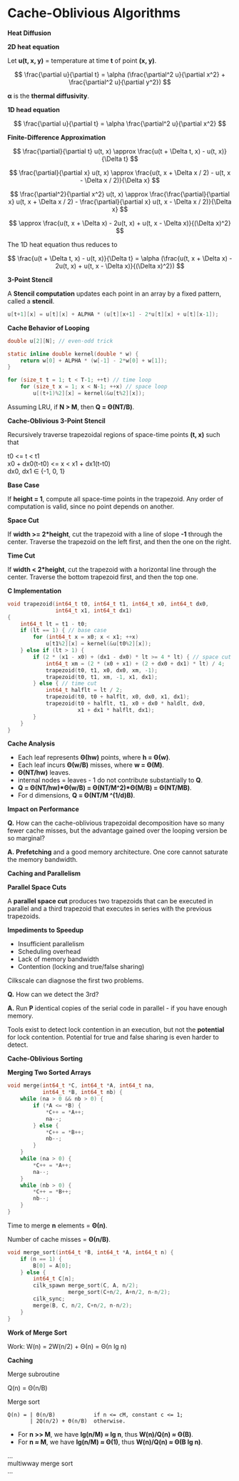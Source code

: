 # Cache-Oblivious Algorithms

**Heat Diffusion**

**2D heat equation**

Let __u(t, x, y)__ = temperature at time __t__ of point __(x, y)__.

$$ \frac{\partial u}{\partial t} = \alpha (\frac{\partial^2 u}{\partial x^2} + \frac{\partial^2 u}{\partial y^2}) $$

__α__ is the __thermal diffusivity__.

**1D head equation**

$$ \frac{\partial u}{\partial t} = \alpha \frac{\partial^2 u}{\partial x^2} $$

**Finite-Difference Approximation**

$$ \frac{\partial}{\partial t} u(t, x) \approx \frac{u(t + \Delta t, x) - u(t, x)}{\Delta t} $$

$$ \frac{\partial}{\partial x} u(t, x) \approx \frac{u(t, x + \Delta x / 2) - u(t, x - \Delta x / 2)}{\Delta x} $$

$$ \frac{\partial^2}{\partial x^2} u(t, x) \approx \frac{\frac{\partial}{\partial x} u(t, x + \Delta x / 2) - \frac{\partial}{\partial x} u(t, x - \Delta x / 2)}{\Delta x} $$

$$ \approx \frac{u(t, x + \Delta x) - 2u(t, x) + u(t, x - \Delta x)}{(\Delta x)^2} $$

The 1D heat equation thus reduces to

$$ \frac{u(t + \Delta t, x) - u(t, x)}{\Delta t} = \alpha (\frac{u(t, x + \Delta x) - 2u(t, x) + u(t, x - \Delta x)}{(\Delta x)^2}) $$

**3-Point Stencil**

A __Stencil computation__ updates each point in
an array by a fixed pattern, called a __stencil__.

```c
u[t+1][x] = u[t][x] + ALPHA * (u[t][x+1] - 2*u[t][x] + u[t][x-1]);
```

**Cache Behavior of Looping**

```c
double u[2][N]; // even-odd trick

static inline double kernel(double * w) {
    return w[0] + ALPHA * (w[-1] - 2*w[0] + w[1]);
}

for (size_t t = 1; t < T-1; ++t) // time loop
    for (size_t x = 1; x < N-1; ++x) // space loop
        u[(t+1)%2][x] = kernel(&u[t%2][x]);
```

Assuming LRU, if __N > M__, then __Q = Θ(NT/B)__.

**Cache-Oblivious 3-Point Stencil**

Recursively traverse trapezoidal regions of space-time points __(t, x)__ such that

t0 <= t < t1\
x0 + dx0(t-t0) <= x < x1 + dx1(t-t0)\
dx0, dx1 ∈ {-1, 0, 1}

**Base Case**

If __height = 1__, compute all space-time points in the trapezoid.
Any order of computation is valid, since no point depends on another.

**Space Cut**

If __width >= 2*height__, cut the trapezoid with a line
of slope __-1__ through the center. Traverse the
trapezoid on the left first, and then the one on the right.

**Time Cut**

If __width < 2*height__, cut the trapezoid with a
horizontal line through the center. Traverse the
bottom trapezoid first, and then the top one.

**C Implementation**

```c
void trapezoid(int64_t t0, int64_t t1, int64_t x0, int64_t dx0,
               int64_t x1, int64_t dx1)
{
    int64_t lt = t1 - t0;
    if (lt == 1) { // base case
        for (int64_t x = x0; x < x1; ++x)
            u[t1%2][x] = kernel(&u[t0%2][x]);
    } else if (lt > 1) {
        if (2 * (x1 - x0) + (dx1 - dx0) * lt >= 4 * lt) { // space cut
            int64_t xm = (2 * (x0 + x1) + (2 + dx0 + dx1) * lt) / 4;
            trapezoid(t0, t1, x0, dx0, xm, -1);
            trapezoid(t0, t1, xm, -1, x1, dx1);
        } else { // time cut
            int64_t halflt = lt / 2;
            trapezoid(t0, t0 + halflt, x0, dx0, x1, dx1);
            trapezoid(t0 + halflt, t1, x0 + dx0 * haldlt, dx0,
                      x1 + dx1 * halflt, dx1);
        }
    }
}
```

**Cache Analysis**

* Each leaf represents __Θ(hw)__ points, where __h = Θ(w)__.
* Each leaf incurs __Θ(w/B)__ misses, where __w = Θ(M)__.
* __Θ(NT/hw)__ leaves.
* internal nodes = leaves - 1 do not contribute substantially to __Q__.
* __Q = Θ(NT/hw)\*Θ(w/B) = Θ(NT/M^2)\*Θ(M/B) = Θ(NT/MB)__.
* For d dimensions, __Q = Θ(NT/M ^(1/d)B)__.

**Impact on Performance**

**Q.** How can the cache-oblivious trapezoidal
decomposition have so many fewer cache misses,
but the advantage gained over the looping version
be so marginal?

**A.** __Prefetching__ and a good memory architecture. One
core cannot saturate the memory bandwidth.

**Caching and Parallelism**

**Parallel Space Cuts**

A __parallel space cut__ produces two trapezoids that can be executed in parallel
and a third trapezoid that executes in series with the previous trapezoids.

**Impediments to Speedup**

* Insufficient parallelism
* Scheduling overhead
* Lack of memory bandwidth
* Contention (locking and true/false sharing)

Cilkscale can diagnose the first two problems.

**Q.** How can we detect the 3rd?

**A.** Run __P__ identical copies of the serial code in parallel -
if you have enough memory.

Tools exist to detect lock contention in an execution,
but not the __potential__ for lock contention. Potential for
true and false sharing is even harder to detect.

**Cache-Oblivious Sorting**

**Merging Two Sorted Arrays**

```c
void merge(int64_t *C, int64_t *A, int64_t na,
           int64_t *B, int64_t nb) {
    while (na > 0 && nb > 0) {
        if (*A <= *B) {
            *C++ = *A++;
            na--;
        } else {
            *C++ = *B++;
            nb--;
        }
    }
    while (na > 0) {
        *C++ = *A++;
        na--;
    }
    while (nb > 0) {
        *C++ = *B++;
        nb--;
    }
}
```

Time to merge __n__ elements = __Θ(n)__.

Number of cache misses = __Θ(n/B)__.

```c
void merge_sort(int64_t *B, int64_t *A, int64_t n) {
    if (n == 1) {
        B[0] = A[0];
    } else {
        int64_t C[n];
        cilk_spawn merge_sort(C, A, n/2);
                   merge_sort(C+n/2, A+n/2, n-n/2);
        cilk_sync;
        merge(B, C, n/2, C+n/2, n-n/2);
    }
}
```

**Work of Merge Sort**

Work: W(n) = 2W(n/2) + Θ(n) = Θ(n lg n)

**Caching**

Merge subroutine

Q(n) = Θ(n/B)

Merge sort
```
Q(n) = | Θ(n/B)            if n <= cM, constant c <= 1;
       | 2Q(n/2) + Θ(n/B)  otherwise.
```

* For __n >> M__, we have __lg(n/M) ≈ lg n__, thus __W(n)/Q(n) ≈ Θ(B)__.
* For __n ≈ M__, we have __lg(n/M) ≈ Θ(1)__, thus __W(n)/Q(n) ≈ Θ(B lg n)__.

...\
multiwway merge sort\
...
